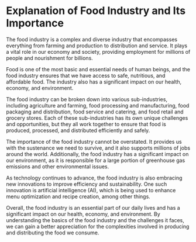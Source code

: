 Explanation of Food Industry and Its Importance
=============================================================

The food industry is a complex and diverse industry that encompasses everything from farming and production to distribution and service. It plays a vital role in our economy and society, providing employment for millions of people and nourishment for billions.

Food is one of the most basic and essential needs of human beings, and the food industry ensures that we have access to safe, nutritious, and affordable food. The industry also has a significant impact on our health, economy, and environment.

The food industry can be broken down into various sub-industries, including agriculture and farming, food processing and manufacturing, food packaging and distribution, food service and catering, and food retail and grocery stores. Each of these sub-industries has its own unique challenges and opportunities, but they all work together to ensure that food is produced, processed, and distributed efficiently and safely.

The importance of the food industry cannot be overstated. It provides us with the sustenance we need to survive, and it also supports millions of jobs around the world. Additionally, the food industry has a significant impact on our environment, as it is responsible for a large portion of greenhouse gas emissions and other environmental issues.

As technology continues to advance, the food industry is also embracing new innovations to improve efficiency and sustainability. One such innovation is artificial intelligence (AI), which is being used to enhance menu optimization and recipe creation, among other things.

Overall, the food industry is an essential part of our daily lives and has a significant impact on our health, economy, and environment. By understanding the basics of the food industry and the challenges it faces, we can gain a better appreciation for the complexities involved in producing and distributing the food we consume.
